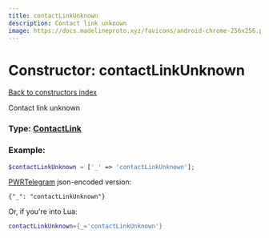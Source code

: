 ```yaml
---
title: contactLinkUnknown
description: Contact link unknown
image: https://docs.madelineproto.xyz/favicons/android-chrome-256x256.png
---
```

# Constructor: contactLinkUnknown  
[Back to constructors index](index.md)



Contact link unknown




### Type: [ContactLink](../types/ContactLink.md)


### Example:

```php
$contactLinkUnknown = ['_' => 'contactLinkUnknown'];
```  

[PWRTelegram](https://pwrtelegram.xyz) json-encoded version:

```
{"_": "contactLinkUnknown"}
```


Or, if you're into Lua:

```lua
contactLinkUnknown={_='contactLinkUnknown'}

```


